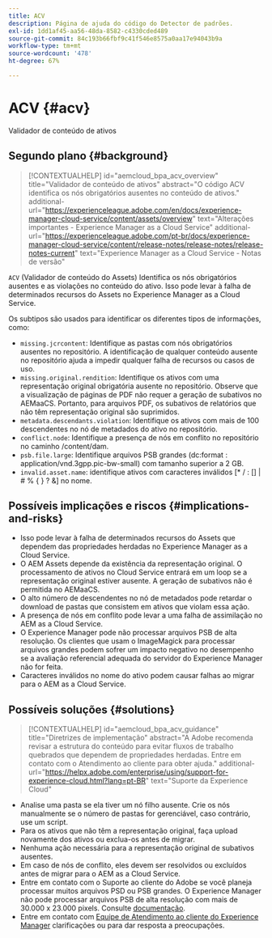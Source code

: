 ```yaml
---
title: ACV
description: Página de ajuda do código do Detector de padrões.
exl-id: 1dd1af45-aa56-48da-8582-c4330cded489
source-git-commit: 84c193b66fbf9c41f546e8575a0aa17e94043b9a
workflow-type: tm+mt
source-wordcount: '478'
ht-degree: 67%

---
```


# ACV {#acv}

Validador de conteúdo de ativos

## Segundo plano {#background}

>[!CONTEXTUALHELP]
>id="aemcloud_bpa_acv_overview"
>title="Validador de conteúdo de ativos"
>abstract="O código ACV identifica os nós obrigatórios ausentes no conteúdo de ativos."
>additional-url="https://experienceleague.adobe.com/en/docs/experience-manager-cloud-service/content/assets/overview" text="Alterações importantes - Experience Manager as a Cloud Service"
>additional-url="https://experienceleague.adobe.com/pt-br/docs/experience-manager-cloud-service/content/release-notes/release-notes/release-notes-current" text="Experience Manager as a Cloud Service - Notas de versão"

`ACV` (Validador de conteúdo do Assets) Identifica os nós obrigatórios ausentes e as violações no conteúdo do ativo. Isso pode levar à falha de determinados recursos do Assets no Experience Manager as a Cloud Service.

Os subtipos são usados para identificar os diferentes tipos de informações, como:

* `missing.jcrcontent`: Identifique as pastas com nós obrigatórios ausentes no repositório. A identificação de qualquer conteúdo ausente no repositório ajuda a impedir qualquer falha de recursos ou casos de uso.
* `missing.original.rendition`: Identifique os ativos com uma representação original obrigatória ausente no repositório. Observe que a visualização de páginas de PDF não requer a geração de subativos no AEMaaCS. Portanto, para arquivos PDF, os subativos de relatórios que não têm representação original são suprimidos.
* `metadata.descendants.violation`: Identifique os ativos com mais de 100 descendentes no nó de metadados do ativo no repositório.
* `conflict.node`: Identifique a presença de nós em conflito no repositório no caminho /content/dam.
* `psb.file.large`: Identifique arquivos PSB grandes (dc:format : application/vnd.3gpp.pic-bw-small) com tamanho superior a 2 GB.
* `invalid.asset.name`: identifique ativos com caracteres inválidos [* / : [\] | # % { } ? &amp;] no nome.

## Possíveis implicações e riscos {#implications-and-risks}

* Isso pode levar à falha de determinados recursos do Assets que dependem das propriedades herdadas no Experience Manager as a Cloud Service.
* O AEM Assets depende da existência da representação original. O processamento de ativos no Cloud Service entrará em um loop se a representação original estiver ausente. A geração de subativos não é permitida no AEMaaCS.
* O alto número de descendentes no nó de metadados pode retardar o download de pastas que consistem em ativos que violam essa ação.
* A presença de nós em conflito pode levar a uma falha de assimilação no AEM as a Cloud Service.
* O Experience Manager pode não processar arquivos PSB de alta resolução. Os clientes que usam o ImageMagick para processar arquivos grandes podem sofrer um impacto negativo no desempenho se a avaliação referencial adequada do servidor do Experience Manager não for feita.
* Caracteres inválidos no nome do ativo podem causar falhas ao migrar para o AEM as a Cloud Service.

## Possíveis soluções {#solutions}

>[!CONTEXTUALHELP]
>id="aemcloud_bpa_acv_guidance"
>title="Diretrizes de implementação"
>abstract="A Adobe recomenda revisar a estrutura do conteúdo para evitar fluxos de trabalho quebrados que dependem de propriedades herdadas. Entre em contato com o Atendimento ao cliente para obter ajuda."
>additional-url="https://helpx.adobe.com/enterprise/using/support-for-experience-cloud.html?lang=pt-BR" text="Suporte da Experience Cloud"

* Analise uma pasta se ela tiver um nó filho ausente. Crie os nós manualmente se o número de pastas for gerenciável, caso contrário, use um script.
* Para os ativos que não têm a representação original, faça upload novamente dos ativos ou exclua-os antes de migrar.
* Nenhuma ação necessária para a representação original de subativos ausentes.
* Em caso de nós de conflito, eles devem ser resolvidos ou excluídos antes de migrar para o AEM as a Cloud Service.
* Entre em contato com o Suporte ao cliente do Adobe se você planeja processar muitos arquivos PSD ou PSB grandes. O Experience Manager não pode processar arquivos PSB de alta resolução com mais de 30.000 x 23.000 pixels. Consulte [documentação](https://experienceleague.adobe.com/en/docs/experience-manager-65/content/assets/extending/best-practices-for-imagemagick).
* Entre em contato com [Equipe de Atendimento ao cliente do Experience Manager](https://helpx.adobe.com/br/enterprise/using/support-for-experience-cloud.html) clarificações ou para dar resposta a preocupações.
